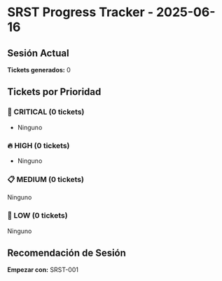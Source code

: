 # SRST Progress Tracker - 2025-06-16 

## Sesión Actual
**Tickets generados:** 0

## Tickets por Prioridad

### 🚨 CRITICAL (0 tickets)
- Ninguno

### 🔥 HIGH (0 tickets)
- Ninguno

### 📋 MEDIUM (0 tickets)
Ninguno

### 📝 LOW (0 tickets)
Ninguno

## Recomendación de Sesión
**Empezar con:** SRST-001
